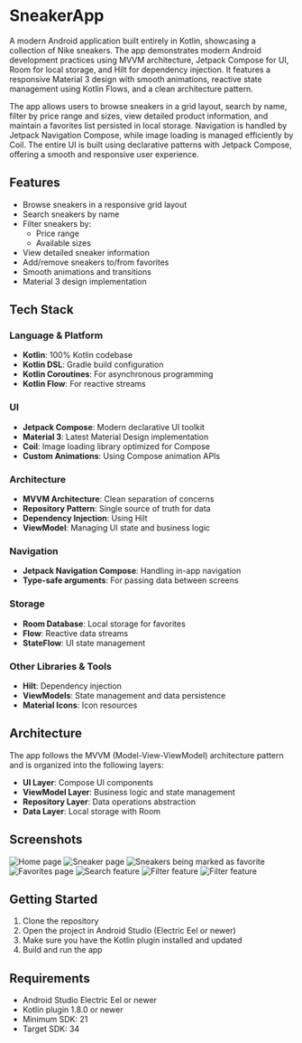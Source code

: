 # SneakerApp

A modern Android application built entirely in Kotlin, showcasing a collection of Nike sneakers. The app demonstrates modern Android development practices using MVVM architecture, Jetpack Compose for UI, Room for local storage, and Hilt for dependency injection. It features a responsive Material 3 design with smooth animations, reactive state management using Kotlin Flows, and a clean architecture pattern.

The app allows users to browse sneakers in a grid layout, search by name, filter by price range and sizes, view detailed product information, and maintain a favorites list persisted in local storage. Navigation is handled by Jetpack Navigation Compose, while image loading is managed efficiently by Coil. The entire UI is built using declarative patterns with Jetpack Compose, offering a smooth and responsive user experience.

## Features

- Browse sneakers in a responsive grid layout
- Search sneakers by name
- Filter sneakers by:
  - Price range
  - Available sizes
- View detailed sneaker information
- Add/remove sneakers to/from favorites
- Smooth animations and transitions
- Material 3 design implementation

## Tech Stack

### Language & Platform
- **Kotlin**: 100% Kotlin codebase
- **Kotlin DSL**: Gradle build configuration
- **Kotlin Coroutines**: For asynchronous programming
- **Kotlin Flow**: For reactive streams

### UI
- **Jetpack Compose**: Modern declarative UI toolkit
- **Material 3**: Latest Material Design implementation
- **Coil**: Image loading library optimized for Compose
- **Custom Animations**: Using Compose animation APIs

### Architecture
- **MVVM Architecture**: Clean separation of concerns
- **Repository Pattern**: Single source of truth for data
- **Dependency Injection**: Using Hilt
- **ViewModel**: Managing UI state and business logic

### Navigation
- **Jetpack Navigation Compose**: Handling in-app navigation
- **Type-safe arguments**: For passing data between screens

### Storage
- **Room Database**: Local storage for favorites
- **Flow**: Reactive data streams
- **StateFlow**: UI state management

### Other Libraries & Tools
- **Hilt**: Dependency injection
- **ViewModels**: State management and data persistence
- **Material Icons**: Icon resources

## Architecture

The app follows the MVVM (Model-View-ViewModel) architecture pattern and is organized into the following layers:

- **UI Layer**: Compose UI components
- **ViewModel Layer**: Business logic and state management
- **Repository Layer**: Data operations abstraction
- **Data Layer**: Local storage with Room

## Screenshots
![Home page](screenshots/001.png)
![Sneaker page](screenshots/002.png)
![Sneakers being marked as favorite](screenshots/003.png)
![Favorites page](screenshots/004.png)
![Search feature](screenshots/005.png)
![Filter feature](screenshots/006.png)
![Filter feature](screenshots/007.png)

## Getting Started

1. Clone the repository
2. Open the project in Android Studio (Electric Eel or newer)
3. Make sure you have the Kotlin plugin installed and updated
4. Build and run the app

## Requirements

- Android Studio Electric Eel or newer
- Kotlin plugin 1.8.0 or newer
- Minimum SDK: 21
- Target SDK: 34